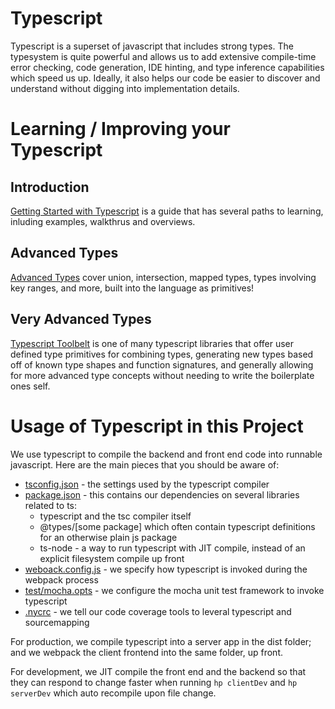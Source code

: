Typescript
==========

Typescript is a superset of javascript that includes strong types. The typesystem is quite powerful 
and allows us to add extensive compile-time error checking, code generation, IDE hinting, and
type inference capabilities which speed us up. Ideally, it also helps our code be easier to discover
and understand without digging into implementation details.

# Learning / Improving your Typescript

## Introduction

[Getting Started with Typescript](https://www.typescriptlang.org/docs/home.html) is a guide that has several 
paths to learning, inluding examples, walkthrus and overviews.

## Advanced Types

[Advanced Types](https://www.typescriptlang.org/docs/handbook/advanced-types.html) cover union, intersection,
mapped types, types involving key ranges, and more, built into the language as primitives!

## Very Advanced Types

[Typescript Toolbelt](https://www.typescriptlang.org/docs/handbook/advanced-types.html) is one of many
typescript libraries that offer user defined type primitives for combining types, generating new types
based off of known type shapes and function signatures, and generally allowing for more advanced type
concepts without needing to write the boilerplate ones self.

# Usage of Typescript in this Project

We use typescript to compile the backend and front end code into runnable javascript. Here are the main
pieces that you should be aware of:

- [tsconfig.json](../tsconfig.json) - the settings used by the typescript compiler
- [package.json](../package.json) - this contains our dependencies on several libraries related to ts:
    - typescript and the tsc compiler itself
    - @types/[some package] which often contain typescript definitions for an otherwise plain js package
    - ts-node - a way to run typescript with JIT compile, instead of an explicit filesystem compile up front
- [weboack.config.js](../webpack.config.js) - we specify how typescript is invoked during the webpack process
- [test/mocha.opts](../test/mocha.opts) - we configure the mocha unit test framework to invoke typescript
- [.nycrc](../.nycrc) - we tell our code coverage tools to leveral typescript and sourcemapping

For production, we compile typescript into a server app in the dist folder; and we webpack the client frontend
into the same folder, up front.

For development, we JIT compile the front end and the backend so that they can respond to change faster when
running `hp clientDev` and `hp serverDev` which auto recompile upon file change.